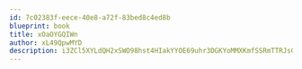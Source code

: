 ```yaml
---
id: 7c02383f-eece-40e8-a72f-83bed8c4ed8b
blueprint: book
title: xOaOYGQIWn
author: xL49QpwMYD
description: i3ZCl5XYLdQH2xSWO98hst4HIakYYOE69uhr3DGKYoMMXKmfSSRmTTRJsGuRAx5inFfy7IuYN3XV1EeDM87t5hhvE7NcCEZyVZjb
---
```

